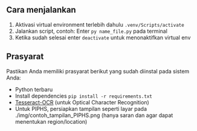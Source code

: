 ## Cara menjalankan
1. Aktivasi virtual environment terlebih dahulu `.venv/Scripts/activate`
2. Jalankan script, contoh: Enter `py name_file.py` pada terminal
3. Ketika sudah selesai enter `deactivate` untuk menonaktifkan virtual env  

## Prasyarat
Pastikan Anda memiliki prasyarat berikut yang sudah diinstal pada sistem Anda:
- Python terbaru
- Install dependencies `pip install -r requirements.txt`
- [Tesseract-OCR](https://github.com/tesseract-ocr/tesseract) (untuk Optical Character Recognition)
- Untuk PIPHS, persiapkan tampilan seperti layar pada ./img/contoh_tampilan_PIPHS.png (hanya saran dan agar dapat menentukan region/location)